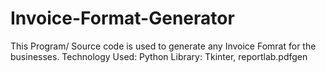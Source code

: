 # Invoice-Format-Generator
This Program/ Source code is used to generate any Invoice Fomrat for the businesses.
Technology Used: Python
Library: Tkinter, reportlab.pdfgen
